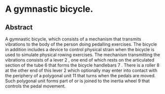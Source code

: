 # A gymnastic bicycle.

## Abstract
A gymnastic bicycle, which consists of a mechanism that transmits vibrations to the body of the person doing pedalling exercises. The bicycle in addition includes a device to control physical strain when the bicycle is used to simulate physical rowing exercises. The mechanism transmitting the vibrations consists of a lever 2 , one end of which rests on the articulated section of the tube 6 that forms the bicycle handlebars 7 . There is a roller 8 at the other end of this lever 2 which optionally may enter into contact with the periphery of a polygonal unit 11 that turns when the pedals are moved. Such polygonal unit forms part of or is joined to the inertia wheel 9 that controls the pedal movement.